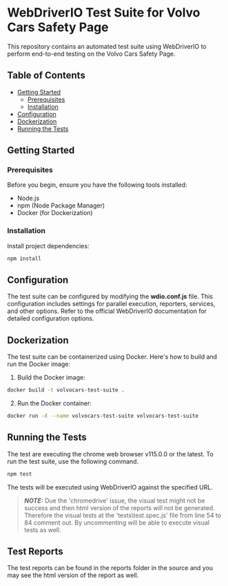 # WebDriverIO Test Suite for Volvo Cars Safety Page

This repository contains an automated test suite using WebDriverIO to perform end-to-end testing on the Volvo Cars Safety Page.

## Table of Contents

- [Getting Started](#getting-started)
  - [Prerequisites](#prerequisites)
  - [Installation](#installation)
- [Configuration](#configuration)
- [Dockerization](#dockerization)
- [Running the Tests](#running-the-tests)

## Getting Started

### Prerequisites

Before you begin, ensure you have the following tools installed:

- Node.js
- npm (Node Package Manager)
- Docker (for Dockerization)

### Installation

Install project dependencies:

```bash
npm install
```

## Configuration

The test suite can be configured by modifying the **wdio.conf.js** file. This configuration includes settings for parallel execution, reporters, services, and other options. Refer to the official WebDriverIO documentation for detailed configuration options.

## Dockerization

The test suite can be containerized using Docker. Here's how to build and run the Docker image:

1. Build the Docker image:

```bash
docker build -t volvocars-test-suite .
```

2. Run the Docker container:

```bash
docker run -d --name volvocars-test-suite volvocars-test-suite
```

## Running the Tests

The test are executing the chrome web browser v115.0.0 or the latest. To run the test suite, use the following command.

```bash
npm test
```

The tests will be executed using WebDriverIO against the specified URL.

> **_NOTE:_**
Due the 'chromedrive' issue, the visual test might not be success and then html version of the reports will not be generated.
Therefore the visual tests at the 'tests\test.spec.js' file from line 54 to 84 comment out. By uncommenting will be able to execute visual tests as well.

## Test Reports

The test reports can be found in the reports folder in the source and you may see the html version of the report as well.
